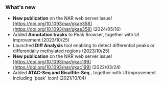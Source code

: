 ### What's new

<!-- - <span style="color:red">**Enrichment analysis will be temporarily unavailable due to the backend server maintenance: June 28th 9am - July 1st 0am (GMT+9)**</span> -->
- **New publication** on the NAR web server issue! [https://doi.org/10.1093/nar/gkae358](https://doi.org/10.1093/nar/gkae358) (2024/05/16)
- Added **Annotation tracks** to Peak Browser, together with UI improvement (2023/10/25)
- Launched **Diff Analysis** tool enabling to detect differential peaks or differentially methylated regions (2023/10/25)
- **New publication** on the NAR web server issue! [https://doi.org/10.1093/nar/gkac199](https://doi.org/10.1093/nar/gkac199) (2022/03/24)
- Added **ATAC-Seq and Bisulfite-Seq** , together with UI improvement including 'peak' icon! (2021/10/04)
